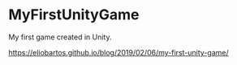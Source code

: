 # MyFirstUnityGame
My first game created in Unity.

https://eliobartos.github.io/blog/2019/02/06/my-first-unity-game/
